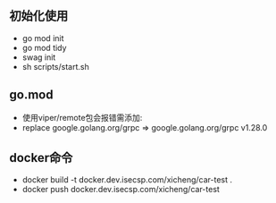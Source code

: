 ## 初始化使用
* go mod init 
* go mod tidy
* swag init  
* sh scripts/start.sh


## go.mod
* 使用viper/remote包会报错需添加:
* replace google.golang.org/grpc => google.golang.org/grpc v1.28.0


## docker命令
* docker build -t docker.dev.isecsp.com/xicheng/car-test .
* docker push docker.dev.isecsp.com/xicheng/car-test

